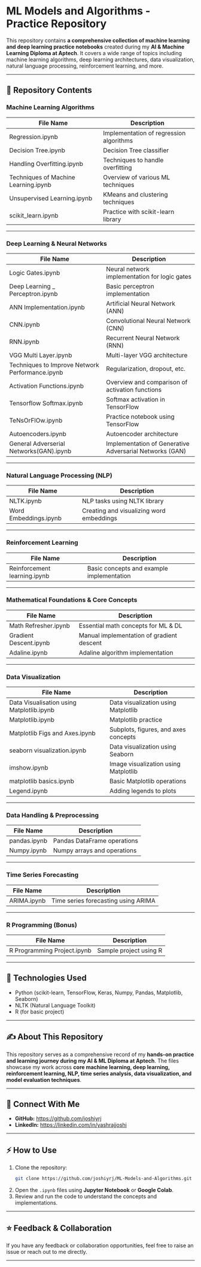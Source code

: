 # ML Models and Algorithms - Practice Repository

This repository contains **a comprehensive collection of machine learning and deep learning practice notebooks** created during my **AI & Machine Learning Diploma at Aptech**. It covers a wide range of topics including machine learning algorithms, deep learning architectures, data visualization, natural language processing, reinforcement learning, and more.

---

## 📂 Repository Contents

### Machine Learning Algorithms
| File Name                            | Description |
|--------------------------------------|------------------------------------------|
| Regression.ipynb                     | Implementation of regression algorithms |
| Decision Tree.ipynb                  | Decision Tree classifier |
| Handling Overfitting.ipynb           | Techniques to handle overfitting |
| Techniques of Machine Learning.ipynb | Overview of various ML techniques |
| Unsupervised Learning.ipynb          | KMeans and clustering techniques |
| scikit_learn.ipynb                   | Practice with scikit-learn library |

---

### Deep Learning & Neural Networks
| File Name                                       | Description |
|-------------------------------------------------|--------------------------------------------------------|
| Logic Gates.ipynb                               | Neural network implementation for logic gates |
| Deep Learning _ Perceptron.ipynb                | Basic perceptron implementation |
| ANN Implementation.ipynb                        | Artificial Neural Network (ANN) |
| CNN.ipynb                                       | Convolutional Neural Network (CNN) |
| RNN.ipynb                                       | Recurrent Neural Network (RNN) |
| VGG Multi Layer.ipynb                           | Multi-layer VGG architecture |
| Techniques to Improve Network Performance.ipynb | Regularization, dropout, etc. |
| Activation Functions.ipynb                      | Overview and comparison of activation functions |
| Tensorflow Softmax.ipynb                        | Softmax activation in TensorFlow |
| TeNsOrFlOw.ipynb                                | Practice notebook using TensorFlow |
| Autoencoders.ipynb                              | Autoencoder architecture |
| General Adverserial Networks(GAN).ipynb         | Implementation of Generative Adversarial Networks (GAN) |

---

### Natural Language Processing (NLP)
| File Name                | Description |
|--------------------------|-------------|
| NLTK.ipynb                | NLP tasks using NLTK library |
| Word Embeddings.ipynb     | Creating and visualizing word embeddings |

---

### Reinforcement Learning
| File Name                | Description |
|--------------------------|-------------|
| Reinforcement learning.ipynb | Basic concepts and example implementation |

---

### Mathematical Foundations & Core Concepts
| File Name               | Description |
|-------------------------|-------------|
| Math Refresher.ipynb     | Essential math concepts for ML & DL |
| Gradient Descent.ipynb   | Manual implementation of gradient descent |
| Adaline.ipynb            | Adaline algorithm implementation |

---

### Data Visualization
| File Name                                | Description |
|-----------------------------------------|-------------|
| Data Visualisation using Matplotlib.ipynb | Data visualization using Matplotlib |
| Matplotlib.ipynb                        | Matplotlib practice |
| Matplotlib Figs and Axes.ipynb          | Subplots, figures, and axes concepts |
| seaborn visualization.ipynb             | Data visualization using Seaborn |
| imshow.ipynb                            | Image visualization using Matplotlib |
| matplotlib basics.ipynb                 | Basic Matplotlib operations |
| Legend.ipynb                            | Adding legends to plots |

---

### Data Handling & Preprocessing
| File Name         | Description |
|------------------|-------------|
| pandas.ipynb      | Pandas DataFrame operations |
| Numpy.ipynb       | Numpy arrays and operations |

---

### Time Series Forecasting
| File Name         | Description |
|------------------|-------------|
| ARIMA.ipynb       | Time series forecasting using ARIMA |

---

### R Programming (Bonus)
| File Name                   | Description |
|-----------------------------|-------------|
| R Programming Project.ipynb  | Sample project using R |

---

## 🔧 Technologies Used
- Python (scikit-learn, TensorFlow, Keras, Numpy, Pandas, Matplotlib, Seaborn)
- NLTK (Natural Language Toolkit)
- R (for basic project)

---

## ✍️ About This Repository
This repository serves as a comprehensive record of my **hands-on practice and learning journey during my AI & ML Diploma at Aptech**. The files showcase my work across **core machine learning, deep learning, reinforcement learning, NLP, time series analysis, data visualization, and model evaluation techniques**.

---

## 🔗 Connect With Me
- **GitHub:** https://github.com/joshiyrj
- **LinkedIn:** https://linkedin.com/in/yashrajjoshi

---

## ⚡ How to Use
1. Clone the repository:
    ```bash
    git clone https://github.com/joshiyrj/ML-Models-and-Algorithms.git
    ```
2. Open the `.ipynb` files using **Jupyter Notebook** or **Google Colab**.
3. Review and run the code to understand the concepts and implementations.

---

## ⭐ Feedback & Collaboration
If you have any feedback or collaboration opportunities, feel free to raise an issue or reach out to me directly.

---
